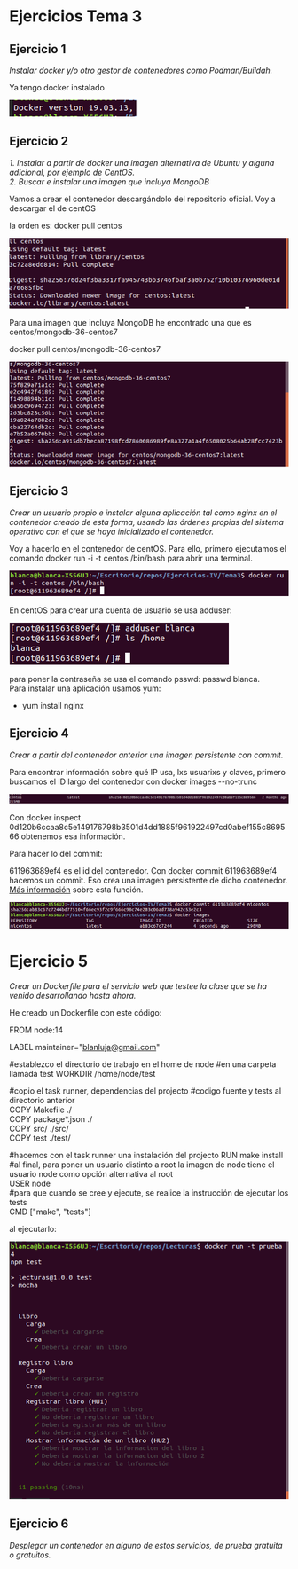 # Ejercicios Tema 3

## Ejercicio 1

*Instalar docker y/o otro gestor de contenedores como Podman/Buildah.*

Ya tengo docker instalado

![docker](img/docker_instalado.png)

## Ejercicio 2

*1. Instalar a partir de docker una imagen alternativa de Ubuntu y alguna adicional, por ejemplo de CentOS.  
2. Buscar e instalar una imagen que incluya MongoDB*


Vamos a crear el contenedor descargándolo del repositorio oficial. Voy a descargar el de centOS

la orden es: docker pull centos

![centos](img/descarga_centos.png)

Para una imagen que incluya MongoDB he encontrado una que es centos/mongodb-36-centos7

docker pull centos/mongodb-36-centos7

![mongodb](img/descarga_mongo.png)

## Ejercicio 3

*Crear un usuario propio e instalar alguna aplicación tal como nginx en el contenedor creado de esta forma, usando las órdenes propias del sistema operativo con el que se haya inicializado el contenedor.*

Voy a hacerlo en el contenedor de centOS. Para ello, primero ejecutamos el comando docker run -i -t centos /bin/bash para abrir una terminal. 

![centos](img/centos_terminal.png)

En centOS para crear una cuenta de usuario se usa adduser:

![adduser](img/adduser.png)

para poner la contraseña se usa el comando psswd:
passwd blanca.  
Para instalar una aplicación usamos yum:
- yum install nginx


## Ejercicio 4

*Crear a partir del contenedor anterior una imagen persistente con commit.*

Para encontrar información sobre qué IP usa, lxs usuarixs y claves, primero buscamos el ID largo del contenedor con docker images --no-trunc

![id](img/id_imagen.png)

Con docker inspect 0d120b6ccaa8c5e149176798b3501d4dd1885f961922497cd0abef155c869566 obtenemos esa información.  

Para hacer lo del commit:  

611963689ef4 es el id del contenedor. Con docker commit 611963689ef4 hacemos un commit. Eso crea una imagen persistente de dicho contenedor.  
[Más información](https://docs.docker.com/engine/reference/commandline/commit/) sobre esta función.  

![imagen](img/imagen.png)

# Ejercicio 5

*Crear un Dockerfile para el servicio web que testee la clase que se ha venido desarrollando hasta ahora.*

He creado un Dockerfile con este código: 

FROM node:14

LABEL maintainer="blanluja@gmail.com"

#establezco el directorio de trabajo en el home de node
#en una carpeta llamada test
WORKDIR /home/node/test

#copio el task runner, dependencias del projecto
#codigo fuente y tests al directorio anterior  
COPY Makefile ./  
COPY package*.json ./  
COPY src/ ./src/  
COPY test ./test/  
  
#hacemos con el task runner una instalación del projecto
RUN make install  
#al final, para poner un usuario distinto a root la imagen de node tiene el usuario node como opción alternativa al root  
USER node  
#para que cuando se cree y ejecute, se realice la instrucción de ejecutar los tests  
CMD ["make", "tests"]  

al ejecutarlo: 

![dockerfile](img/dockerfile.png)

## Ejercicio 6

*Desplegar un contenedor en alguno de estos servicios, de prueba gratuita o gratuitos.*
